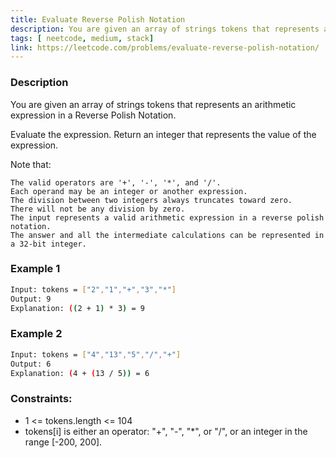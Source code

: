 ```yaml
---
title: Evaluate Reverse Polish Notation
description: You are given an array of strings tokens that represents an arithmetic expression in a Reverse Polish Notation.  Evaluate the expression. Return an integer that represents the value of the expression.
tags: [ neetcode, medium, stack]
link: https://leetcode.com/problems/evaluate-reverse-polish-notation/
---
```


### Description

You are given an array of strings tokens that represents an arithmetic expression in a Reverse Polish Notation.

Evaluate the expression. Return an integer that represents the value of the expression.

Note that:

    The valid operators are '+', '-', '*', and '/'.
    Each operand may be an integer or another expression.
    The division between two integers always truncates toward zero.
    There will not be any division by zero.
    The input represents a valid arithmetic expression in a reverse polish notation.
    The answer and all the intermediate calculations can be represented in a 32-bit integer.


### Example 1

```bash
Input: tokens = ["2","1","+","3","*"]
Output: 9
Explanation: ((2 + 1) * 3) = 9
```

### Example 2

```bash
Input: tokens = ["4","13","5","/","+"]
Output: 6
Explanation: (4 + (13 / 5)) = 6
```

### Constraints:

- 1 <= tokens.length <= 104
- tokens[i] is either an operator: "+", "-", "*", or "/", or an integer in the range [-200, 200].